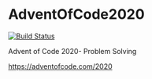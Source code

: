 # AdventOfCode2020

[![Build Status](https://dev.azure.com/almantusk/AdventOfCode/_apis/build/status/Almantask.AdventOfCode2020?branchName=main)](https://dev.azure.com/almantusk/AdventOfCode/_build/latest?definitionId=7&branchName=main)

Advent of Code 2020- Problem Solving

https://adventofcode.com/2020
